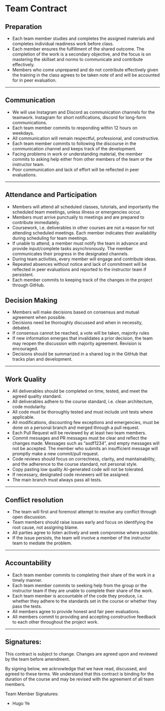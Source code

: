 # Team Contract

## Preparation
* Each team member studies and completes the assigned materials and completes individual readiness work before class.
* Each member ensures the fulfillment of the shared outcome. The completion of the work is a secondary objective, and the focus is on mastering the skillset and norms to communicate and contribute effectively.
* Members who come unprepared and do not contribute effectively given the training in the class agrees to be taken note of and will be accounted for in peer evaluation.

---

## Communication
* We will use Instagram and Discord as communication channels for the teamwork. Instagram for short notifications, discord for long-form communications.
* Each team member commits to responding within 12 hours on weekdays.
* All communication will remain respectful, professional, and constructive.
* Each team member commits to following the discourse in the communication channel and keeps track of the development.
* Facing problems in work or understanding material, the member commits to asking help either from other members of the team or the instructor team.
* Poor communication and lack of effort will be reflected in peer evaluations.

---

## Attendance and Participation
* Members will attend all scheduled classes, tutorials, and importantly the scheduled team meetings, unless illness or emergencies occur.
* Members must arrive punctually to meetings and are prepared to contribute immediately.
* Coursework, i.e. deliverables in other courses are not a reason for not attending scheduled meetings. Each member indicates their availability during scheduling for team meetings.
* If unable to attend, a member must notify the team in advance and provide input/complete tasks asynchronously. The member communicates their progress in the designated channels.
* During team activities, every member will engage and contribute ideas.
* Repeated absences without notice and lack of commitment will be reflected in peer evaluations and reported to the instructor team if persistent.
* Each member commits to keeping track of the changes in the project through GitHub.

## Decision Making
* Members will make decisions based on consensus and mutual agreement when possible.
* Decisions need be thoroughly discussed and when in necessity, debated.
* If consensus cannot be reached, a vote will be taken, majority rules
* If new information emerges that invalidates a prior decision, the team may reopen the discussion with majority agreement. Revision is encouraged.
* Decisions should be summarized in a shared log in the GitHub that tracks plan and development.

--- 

## Work Quality
* All deliverables should be completed on time, tested, and meet the agreed quality standard.
* All deliverables adhere to the course standard, i.e. clean architecture, code modularity.
* All code must be thoroughly tested and must include unit tests where applicable.
* All modifications, discounting few exceptions and emergencies, must be done on a personal branch and merged through a pull request.
* Each Pull Request will be reviewed by at least two team members.
* Commit messages and PR messages must be clear and reflect the changes made. Messages such as “asdf1234”, and empty messages will not be accepted. The member who submits an insufficient message will promptly make a new commit/pull request.
* Code reviews should focus on correctness, clarity, and maintainability, and the adherence to the course standard, not personal style.
* Copy pasting low quality AI-generated code will not be tolerated.
* If necessary, designated code reviewers will be assigned.
* The main branch must always pass all tests.

---

## Conflict resolution
* The team will first and foremost attempt to resolve any conflict through open discussion.
* Team members should raise issues early and focus on identifying the root cause, not assigning blame.
* All parties agree to listen actively and seek compromise where possible.
* If the issue persists, the team will involve a member of the instructor team to mediate the problem.

---

## Accountability
* Each team member commits to completing their share of the work in a timely manner.
* Each team member commits to seeking help from the group or the instructor team if they are unable to complete their share of the work.
* Each team member is accountable of the code they produce, i.e. whether they adhere to the standards set in the course or whether they pass the tests.
* All members agree to provide honest and fair peer evaluations.
* All members commit to providing and accepting constructive feedback to each other throughout the project work.

---

## Signatures:

This contract is subject to change. Changes are agreed upon and reviewed by the team before amendment.

By signing below, we acknowledge that we have read, discussed, and agreed to these terms. We understand that this contract is binding for the duration of the course and may be revised with the agreement of all team members.

Team Member Signatures:

* Hugo Ye
